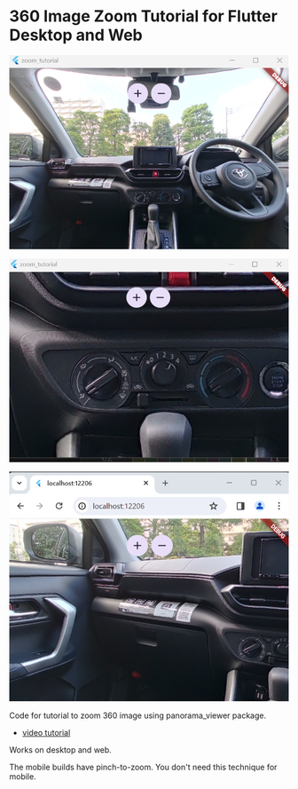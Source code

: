 # 360 Image Zoom Tutorial for Flutter Desktop and Web

![desktop](readme_assets/desktop.png)

![desktop zoom](readme_assets/desk_zoom.png)

![web](readme_assets/web.png)

Code for tutorial to zoom 360 image using panorama_viewer package.

* [video tutorial](https://youtu.be/vpdZpwJKmLo)

Works on desktop and web.

The mobile builds have pinch-to-zoom.  You don't need this
technique for mobile.
